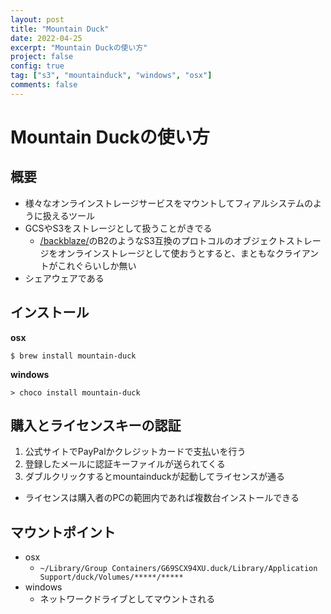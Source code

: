 ```yaml
---
layout: post
title: "Mountain Duck"
date: 2022-04-25
excerpt: "Mountain Duckの使い方"
project: false
config: true
tag: ["s3", "mountainduck", "windows", "osx"]
comments: false
---
```


# Mountain Duckの使い方

## 概要
 - 様々なオンラインストレージサービスをマウントしてフィアルシステムのように扱えるツール
 - GCSやS3をストレージとして扱うことがきでる
   - [/backblaze/](/backblaze/)のB2のようなS3互換のプロトコルのオブジェクトストレージをオンラインストレージとして使おうとすると、まともなクライアントがこれぐらいしか無い
 - シェアウェアである

## インストール

**osx**  
```console
$ brew install mountain-duck
```

**windows**  
```console
> choco install mountain-duck
```

## 購入とライセンスキーの認証
 1. 公式サイトでPayPalかクレジットカードで支払いを行う
 2. 登録したメールに認証キーファイルが送られてくる
 3. ダブルクリックするとmountainduckが起動してライセンスが通る
   - ライセンスは購入者のPCの範囲内であれば複数台インストールできる

## マウントポイント
 - osx
   - `~/Library/Group Containers/G69SCX94XU.duck/Library/Application Support/duck/Volumes/*****/*****`
 - windows
   - ネットワークドライブとしてマウントされる

